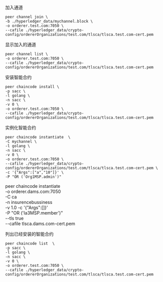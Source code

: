 加入通道
```joinchanneannel
peer channel join \
-b ./hyperledger_data/mychannel.block \
-o orderer.test.com:7050 \
--cafile ./hyperledger_data/crypto-config/ordererOrganizations/test.com/tlsca/tlsca.test.com-cert.pem
```

显示加入的通道
```showjoined 
peer channel list \
-o orderer.test.com:7050 \
--cafile ./hyperledger_data/crypto-config/ordererOrganizations/test.com/tlsca/tlsca.test.com-cert.pem
```

安装智能合约
```installchain
peer chaincode install \
-p sacc \
-l golang \
-n sacc \
-v 0 \
-o orderer.test.com:7050 \
--cafile ./hyperledger_data/crypto-config/ordererOrganizations/test.com/tlsca/tlsca.test.com-cert.pem
```

实例化智能合约
```installchain
peer chaincode instantiate  \
-C mychannel \
-l golang \
-n sacc \
-v 0 \
-o orderer.test.com:7050 \
--cafile ./hyperledger_data/crypto-config/ordererOrganizations/test.com/tlsca/tlsca.test.com-cert.pem \
-c '{"Args":["a","10"]}' \
-P "OR ('Org1MSP.admin')"
```

peer chaincode instantiate \
-o  orderer.dams.com:7050  \
-C ca \
-n insurencebussiness \
-v 1.0 -c '{"Args":[]}' \
-P "OR ('Ia3MSP.member')"  \
--tls true \
--cafile tlsca.dams.com-cert.pem



列出已经安装的智能合约
```installchain
peer chaincode list  \
-p sacc \
-l golang \
-n sacc \
-v 0 \
-o orderer.test.com:7050 \
--cafile ./hyperledger_data/crypto-config/ordererOrganizations/test.com/tlsca/tlsca.test.com-cert.pem
```



